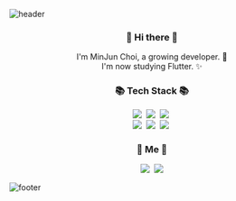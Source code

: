![header](https://capsule-render.vercel.app/api?type=slice&color=30A9DE&height=170&section=header&text=MinJun%20Choi&fontColor=090707&fontAlignX=45&fontAlignY=65&fontSize=100)


<h3 align="center"> 👋 Hi there 👋 </h3>
<p align="center">
I'm MinJun Choi, a growing developer. 🌱 <br>
I'm now studying Flutter. ✨

</p>
<h3 align="center">📚 Tech Stack 📚</h3>
<p align="center">
  <img src="https://img.shields.io/badge/-Dart-yellowgreen"/>&nbsp
  <img src="https://img.shields.io/badge/-Flutter-blue"/>&nbsp  
  <img src="https://img.shields.io/badge/-Python-blueViolet"/>&nbsp
  <br>
  <img src="https://img.shields.io/badge/-C-green"/>&nbsp
  <img src="https://img.shields.io/badge/-Java-orange"/>&nbsp
  <img src="https://img.shields.io/badge/-Git-black"/>&nbsp
</p>


<h3 align="center">📌 Me 📌</h3>

<p align="center">
  <a href="https://plog.dev/"><img src="https://img.shields.io/badge/Blog-181717?style=flat-square&logo=D-Wave Systems&logoColor=white&link=https://newwisdom.tistory.com"/></a>&nbsp
  <a href="mailto:mj04300017@gmail.com"><img src="https://img.shields.io/badge/Gmail-d14836?style=flat-square&logo=Gmail&logoColor=white&link=mailto:mj04300017@gmail.com"/></a>
  
</p>

![footer](https://capsule-render.vercel.app/api?type=slice&color=10C107&height=100&section=footer)

